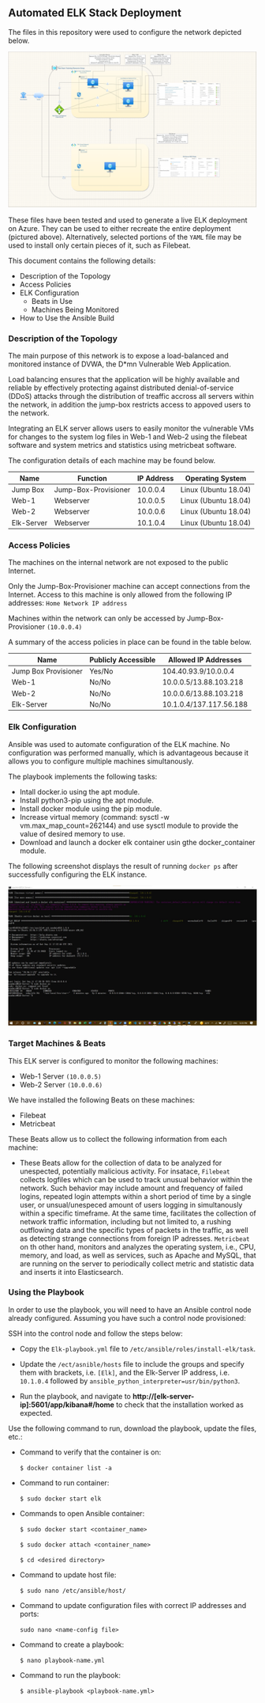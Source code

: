 ## Automated ELK Stack Deployment

The files in this repository were used to configure the network depicted below.

![TODO: Update the path with the name of your diagram](Images/Cloud-Infrastructure-Diagram.drawio.png)


These files have been tested and used to generate a live ELK deployment on Azure. They can be used to either recreate the entire deployment (pictured above). Alternatively, selected portions of the `YAML` file may be used to install only certain pieces of it, such as Filebeat.

This document contains the following details:
- Description of the Topology
- Access Policies
- ELK Configuration
  - Beats in Use
  - Machines Being Monitored
- How to Use the Ansible Build


### Description of the Topology

The main purpose of this network is to expose a load-balanced and monitored instance of DVWA, the D*mn Vulnerable Web Application.

Load balancing ensures that the application will be highly available and reliable by effectively protecting against distributed denial-of-service (DDoS) attacks through the distribution of treaffic accross all servers within the network, in addition the jump-box restricts access to appoved users to the network.

Integrating an ELK server allows users to easily monitor the vulnerable VMs for changes to the system log files in Web-1 and Web-2 using the filebeat software and system metrics and statistics using metricbeat software.

The configuration details of each machine may be found below.

| Name                   | Function              | IP Address              | Operating System    |
|------------------------|-----------------------|-------------------------|---------------------|
| Jump Box               |Jump-Box-Provisioner   | 10.0.0.4                | Linux (Ubuntu 18.04)|
| Web-1                  |Webserver              | 10.0.0.5                | Linux (Ubuntu 18.04)|
| Web-2                  |Webserver              | 10.0.0.6                | Linux (Ubuntu 18.04)|
| Elk-Server             |Webserver              | 10.1.0.4                | Linux (Ubuntu 18.04)|


### Access Policies

The machines on the internal network are not exposed to the public Internet. 

Only the Jump-Box-Provisioner machine can accept connections from the Internet. Access to this machine is only allowed from the following IP addresses: `Home Network IP address`

Machines within the network can only be accessed by Jump-Box-Provisioner `(10.0.0.4)`

A summary of the access policies in place can be found in the table below.

| Name                 | Publicly Accessible    | Allowed IP Addresses      |
|----------------------|------------------------|---------------------------|
| Jump Box Provisioner | Yes/No                 | 104.40.93.9/10.0.0.4      |
| Web-1                | No/No                  | 10.0.0.5/13.88.103.218    |
| Web-2                | No/No                  | 10.0.0.6/13.88.103.218    |
| Elk-Server           | No/No                  | 10.1.0.4/137.117.56.188   |


### Elk Configuration

Ansible was used to automate configuration of the ELK machine. No configuration was performed manually, which is advantageous because it allows you to configure multiple machines simultanously. 

The playbook implements the following tasks:

- Intall docker.io using the apt module.
- Install python3-pip using the apt module.
- Install docker module using the pip module.
- Increase virtual memory (command: sysctl -w vm.max_map_count=262144) and use sysctl module to provide the value of desired memory to use.
- Download and launch a docker elk container usin gthe docker_container module.

The following screenshot displays the result of running `docker ps` after successfully configuring the ELK instance.

![TODO: Update the path with the name of your screenshot of docker ps output](Images/docker_ps_outdput.jpg)


### Target Machines & Beats
This ELK server is configured to monitor the following machines:

- Web-1 Server `(10.0.0.5)`
- Web-2 Server `(10.0.0.6)`

We have installed the following Beats on these machines:
- Filebeat
- Metricbeat

These Beats allow us to collect the following information from each machine:
- These Beats allow for the collection of data to be analyzed for unespected, potentially malicious activity. For insatace, `Filebeat` collects logfiles which can be used to track unusual behavior within the network. Such behavior may include amount and frequency of failed logins, repeated login attempts within a short period of time by a single user, or unsual/unespeced amount of users logging in simultanously within a specific timeframe. At the same time, facilitates the collection of network traffic information, including but not limited to, a rushing outflowing data and the specific types of packets in the traffic, as well as detecting strange connections from foreign IP adresses. `Metricbeat` on th other hand, monitors and analyzes the operating system, i.e., CPU, memory, and load, as well as services, such as Apache and MySQL, that are running on the server to periodically collect metric and statistic data and inserts it into Elasticsearch.


### Using the Playbook
In order to use the playbook, you will need to have an Ansible control node already configured. Assuming you have such a control node provisioned: 

SSH into the control node and follow the steps below:
- Copy the `Elk-playbook.yml` file to `/etc/ansible/roles/install-elk/task`.

- Update the `/ect/asnible/hosts` file to include the groups and specify them with brackets, i.e. `[Elk]`, and the Elk-Server IP address, i.e. `10.1.0.4` followed by `ansible_python_interpreter=usr/bin/python3`.

- Run the playbook, and navigate to __http://[elk-server-ip]:5601/app/kibana#/home__ to check that the installation worked as expected.


Use the following command to run, download the playbook, update the files, etc.:

- Command to verify that the container is on:
    
     `$ docker container list -a` 

- Command to run container:
    
     `$ sudo docker start elk`

- Commands to open Ansible container:
    
     `$ sudo docker start <container_name>`
    
     `$ sudo docker attach <container_name>`
    
     `$ cd <desired directory>`

- Command to update host file:
   
     `$ sudo nano /etc/ansible/host/`

- Command to update configuration files with correct IP addresses and ports:
    
     `sudo nano <name-config file>`

- Command to create a playbook:
    
     `$ nano playbook-name.yml`

- Command to run the playbook:
   
     `$ ansible-playbook <playbook-name.yml>`
